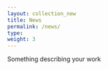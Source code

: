 ```yaml
---
layout: collection_new
title: News
permalink: /news/
type: 
weight: 3
---
```

Something describing your work